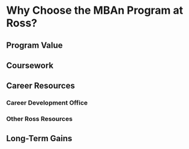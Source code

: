 # Why Choose the MBAn Program at Ross?



## Program Value

## Coursework

## Career Resources

### Career Development Office

### Other Ross Resources

## Long-Term Gains
